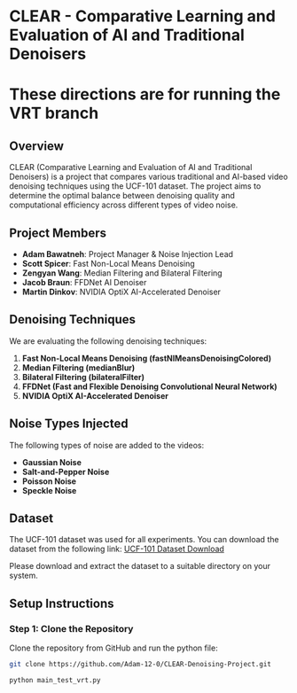 # CLEAR - Comparative Learning and Evaluation of AI and Traditional Denoisers
# These directions are for running the VRT branch

## Overview
CLEAR (Comparative Learning and Evaluation of AI and Traditional Denoisers) is a project that compares various traditional and AI-based video denoising techniques using the UCF-101 dataset. The project aims to determine the optimal balance between denoising quality and computational efficiency across different types of video noise.

## Project Members
- **Adam Bawatneh**: Project Manager & Noise Injection Lead
- **Scott Spicer**: Fast Non-Local Means Denoising
- **Zengyan Wang**: Median Filtering and Bilateral Filtering
- **Jacob Braun**: FFDNet AI Denoiser
- **Martin Dinkov**: NVIDIA OptiX AI-Accelerated Denoiser

## Denoising Techniques
We are evaluating the following denoising techniques:
1. **Fast Non-Local Means Denoising (fastNlMeansDenoisingColored)**
2. **Median Filtering (medianBlur)**
3. **Bilateral Filtering (bilateralFilter)**
4. **FFDNet (Fast and Flexible Denoising Convolutional Neural Network)**
5. **NVIDIA OptiX AI-Accelerated Denoiser**

## Noise Types Injected
The following types of noise are added to the videos:
- **Gaussian Noise**
- **Salt-and-Pepper Noise**
- **Poisson Noise**
- **Speckle Noise**

## Dataset
The UCF-101 dataset was used for all experiments. You can download the dataset from the following link:
[UCF-101 Dataset Download](https://www.crcv.ucf.edu/data/UCF101/UCF101.rar)

Please download and extract the dataset to a suitable directory on your system.

## Setup Instructions

### Step 1: Clone the Repository
Clone the repository from GitHub and run the python file:

```bash
git clone https://github.com/Adam-12-0/CLEAR-Denoising-Project.git

python main_test_vrt.py
